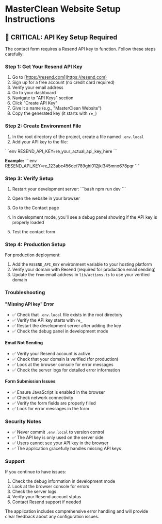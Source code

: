 # MasterClean Website Setup Instructions

## 🚨 CRITICAL: API Key Setup Required

The contact form requires a Resend API key to function. Follow these steps carefully:

### Step 1: Get Your Resend API Key

1. Go to [https://resend.com](https://resend.com)
2. Sign up for a free account (no credit card required)
3. Verify your email address
4. Go to your dashboard
5. Navigate to "API Keys" section
6. Click "Create API Key"
7. Give it a name (e.g., "MasterClean Website")
8. Copy the generated key (it starts with `re_`)

### Step 2: Create Environment File

1. In the root directory of the project, create a file named `.env.local`
2. Add your API key to the file:

\`\`\`env
RESEND_API_KEY=re_your_actual_api_key_here
\`\`\`

**Example:**
\`\`\`env
RESEND_API_KEY=re_123abc456def789ghi012jkl345mno678pqr
\`\`\`

### Step 3: Verify Setup

1. Restart your development server:
\`\`\`bash
npm run dev
\`\`\`

2. Open the website in your browser
3. Go to the Contact page
4. In development mode, you'll see a debug panel showing if the API key is properly loaded
5. Test the contact form

### Step 4: Production Setup

For production deployment:

1. Add the `RESEND_API_KEY` environment variable to your hosting platform
2. Verify your domain with Resend (required for production email sending)
3. Update the `from` email address in `lib/actions.ts` to use your verified domain

### Troubleshooting

#### "Missing API key" Error
- ✅ Check that `.env.local` file exists in the root directory
- ✅ Verify the API key starts with `re_`
- ✅ Restart the development server after adding the key
- ✅ Check the debug panel in development mode

#### Email Not Sending
- ✅ Verify your Resend account is active
- ✅ Check that your domain is verified (for production)
- ✅ Look at the browser console for error messages
- ✅ Check the server logs for detailed error information

#### Form Submission Issues
- ✅ Ensure JavaScript is enabled in the browser
- ✅ Check network connectivity
- ✅ Verify the form fields are properly filled
- ✅ Look for error messages in the form

### Security Notes

- ✅ Never commit `.env.local` to version control
- ✅ The API key is only used on the server side
- ✅ Users cannot see your API key in the browser
- ✅ The application gracefully handles missing API keys

### Support

If you continue to have issues:

1. Check the debug information in development mode
2. Look at the browser console for errors
3. Check the server logs
4. Verify your Resend account status
5. Contact Resend support if needed

The application includes comprehensive error handling and will provide clear feedback about any configuration issues.
